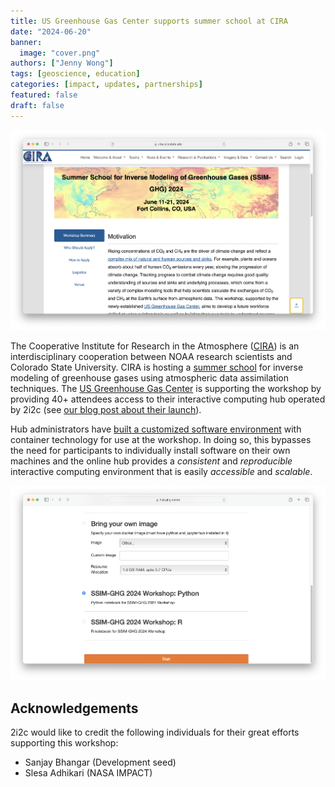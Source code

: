 ```yaml
---
title: US Greenhouse Gas Center supports summer school at CIRA
date: "2024-06-20"
banner:
  image: "cover.png"
authors: ["Jenny Wong"]
tags: [geoscience, education]
categories: [impact, updates, partnerships]
featured: false
draft: false
---
```


![Summer school for inverse modeling of greenhouse gases 2024](featured.png "Summer school for inverse modeling of greenhouse gases 2024")

The Cooperative Institute for Research in the Atmosphere ([CIRA](https://www.cira.colostate.edu/)) is an interdisciplinary cooperation between NOAA research scientists and Colorado State University. CIRA is hosting a [summer school](https://www.cira.colostate.edu/conferences/rmtgw/) for inverse modeling of greenhouse gases using atmospheric data assimilation techniques. The [US Greenhouse Gas Center](https://earth.gov/ghgcenter) is supporting the workshop by providing 40+ attendees access to their interactive computing hub operated by 2i2c (see [our blog post about their launch](/blog/2023/us-ghg-center-launches/index)).

Hub administrators have [built a customized software environment](https://github.com/NASA-IMPACT/ssim-ghg-workshop-2024-python-image) with container technology for use at the workshop. In doing so, this bypasses the need for participants to individually install software on their own machines and the online hub provides a *consistent* and *reproducible* interactive computing environment that is easily *accessible* and *scalable*.

![Login screen of the GHG hub showing the custom built SSIM-GHG image option.](ghg-hub.png "Login screen of the GHG hub showing the custom built SSIM-GHG image option.")

## Acknowledgements

2i2c would like to credit the following individuals for their great efforts supporting this workshop:

- Sanjay Bhangar (Development seed)
- Slesa Adhikari (NASA IMPACT)
